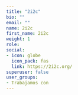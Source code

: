 ```yaml
---
title: "2i2c"
bio: ""
email: ""
name: 2i2c
first_name: 2i2c
weight: 1
role: 
social:
- icon: globe
  icon_pack: fas
  link: https://2i2c.org/
superuser: false
user_groups:
- Trabajamos con
---
```

